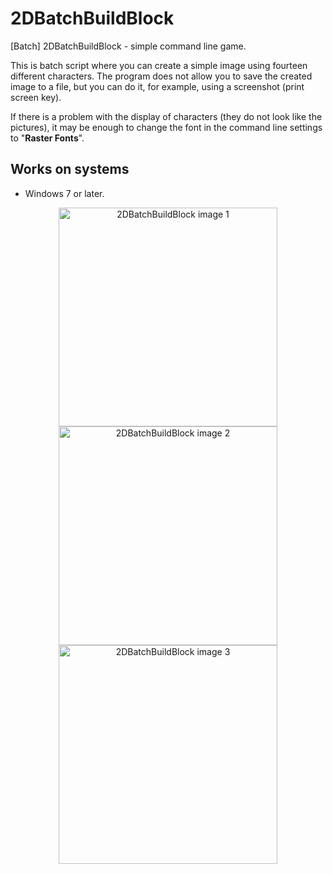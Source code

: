 # 2DBatchBuildBlock
 [Batch] 2DBatchBuildBlock - simple command line game.  
 
  This is batch script where you can create a simple image using fourteen different characters.
  The program does not allow you to save the created image to a file, but you can do it, for example, using a screenshot (print screen key).  
  
  If there is a problem with the display of characters (they do not look like the pictures), it may be enough to change the font in the command line settings to "**Raster Fonts**".
  
## Works on systems
- Windows 7 or later.

  
<p align="center">
 <img width="350" src="https://gmika.pl/img_gallery/2DBatchBuildBlock_0.jpg" alt="2DBatchBuildBlock image 1">
 <img width="350" src="https://gmika.pl/img_gallery/2DBatchBuildBlock_1.jpg" alt="2DBatchBuildBlock image 2">
 <img width="350" src="https://gmika.pl/img_gallery/2DBatchBuildBlock_2.jpg" alt="2DBatchBuildBlock image 3">
</p>
